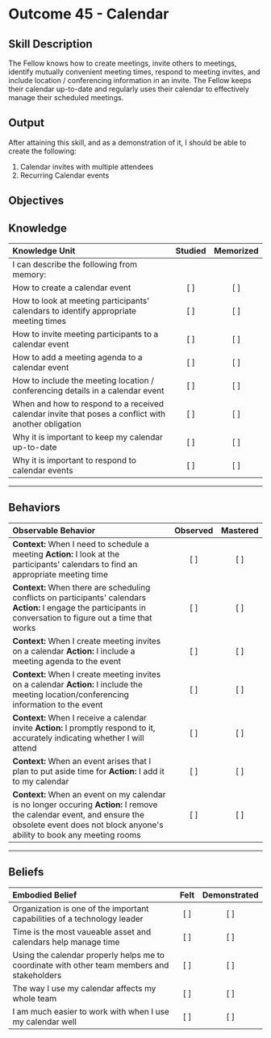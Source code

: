 # Outcome 45 - Calendar

**Skill Description**
----------
The Fellow knows how to create meetings, invite others to meetings, identify mutually convenient meeting times, respond to meeting invites, and include location / conferencing information in an invite. The Fellow keeps their calendar up-to-date and regularly uses their calendar to effectively manage their scheduled meetings.

**Output**
----------
After attaining this skill, and as a demonstration of it, I should be able to create the following:

1. Calendar invites with multiple attendees
2. Recurring Calendar events


**Objectives**
----------
## **Knowledge**


| Knowledge Unit   |      Studied      | Memorized |
|:-------------|:------------------:|:--------:|
| I can describe the following from memory: | | |
| How to create a calendar event | [ ] | [ ]  |
| How to look at meeting participants' calendars to identify appropriate meeting times | [ ] | [ ]  |
| How to invite meeting participants to a calendar event | [ ] | [ ]  |
| How to add a meeting agenda to a calendar event| [ ] | [ ]  |
| How to include the meeting location / conferencing details in a calendar event | [ ] | [ ]  |
| When and how to respond to a received calendar invite that poses a conflict with another obligation | [ ] | [ ]  |
| Why it is important to keep my calendar up-to-date | [ ] | [ ]  |
|  Why it is important to respond to calendar events | [ ] | [ ]  |

----------


## **Behaviors**

| Observable Behavior   |      Observed      | Mastered |
|:-------------|:------------------:|:--------:|
| **Context:** When I need to schedule a meeting **Action:** I look at the participants' calendars to find an appropriate meeting time | [ ] | [ ] |
| **Context:** When there are scheduling conflicts on participants' calendars **Action:** I engage the participants in conversation to figure out a time that works | [ ] | [ ] |
| **Context:** When I create meeting invites on a calendar **Action:** I include a meeting agenda to the event | [ ] | [ ] |
| **Context:** When I create meeting invites on a calendar **Action:** I include the meeting location/conferencing information to the event | [ ] | [ ] |
| **Context:** When I receive a calendar invite **Action:** I promptly respond to it, accurately indicating whether I will attend | [ ] | [ ] |
| **Context:** When an event arises that I plan to put aside time for **Action:** I add it to my calendar | [ ] | [ ] |
| **Context:** When an event on my calendar is no longer occuring **Action:** I remove the calendar event, and ensure the obsolete event does not block anyone's ability to book any meeting rooms | [ ] | [ ] |

----------


## **Beliefs**


| Embodied Belief   |      Felt      | Demonstrated |
|:-------------|:------------------:|:--------:|
| Organization is one of the important capabilities of a technology leader | [ ] | [ ] |
| Time is the most vaueable asset and calendars help manage time | [ ] | [ ] |
| Using the calendar properly helps me to coordinate with other team members and stakeholders | [ ] | [ ] |
| The way I use my calendar affects my whole team | [ ] | [ ] |
| I am much easier to work with when I use my calendar well | [ ] | [ ] |

